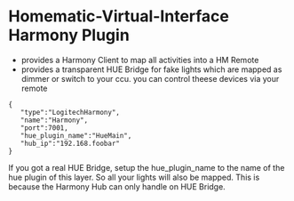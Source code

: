 # Homematic-Virtual-Interface Harmony Plugin


* provides a Harmony Client to map all activities into a HM Remote
* provides a transparent HUE Bridge for fake lights which are mapped as dimmer or switch to your ccu. you can control theese devices via your remote

 ```
 {
    "type":"LogitechHarmony",
    "name":"Harmony",
    "port":7001,
    "hue_plugin_name":"HueMain",
    "hub_ip":"192.168.foobar"
}
 ```
 
 If you got a real HUE Bridge, setup the hue_plugin_name to the name of the hue plugin of this layer. So all your lights will also be mapped. This is because the Harmony Hub can only handle on HUE Bridge.
